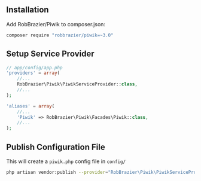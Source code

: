 Installation
------------

Add RobBrazier/Piwik to composer.json:

```bash
composer require "robbrazier/piwik=~3.0"
```

Setup Service Provider
----------------------

```php
// app/config/app.php
'providers' = array(
    //...
    RobBrazier\Piwik\PiwikServiceProvider::class,
    //...
);

'aliases' = array(
    //...
    'Piwik' => RobBrazier\Piwik\Facades\Piwik::class,
    //...
);
```

Publish Configuration File
--------------------------
This will create a `piwik.php` config file in `config/`
```bash
php artisan vendor:publish --provider="RobBrazier\Piwik\PiwikServiceProvider" --tag="config"
```